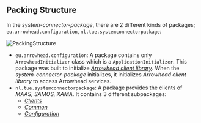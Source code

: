 ## Packing Structure

In the _system-connector-package_, there are 2 different kinds of packages; `eu.arrowhead.configuration`, `nl.tue.systemconnectorpackage`:

![PackingStructure](../charts/PackingStructure.png)

* `eu.arrowhead.configuration`: A package contains only `ArrowheadInitializer` class which is a `ApplicationInitializer`. This package was built to initialize [_Arrowhead client library_](https://github.com/eclipse-arrowhead/application-library-java-spring). When the _system-connector-package_ initializes, it initializes _Arrowhead client library_ to access Arrowhead services.
* `nl.tue.systemconnectorpackage`: A package provides the clients of _MAAS, SAMOS, XAMA_. It contains 3 different subpackages:
    * [_Clients_](https://github.com/onurkybsi/system-connector-package/blob/master/doc/ClientsPackage.md)
    * [_Common_](https://github.com/onurkybsi/system-connector-package/blob/master/doc/CommonPackage.md)
    * [_Configuration_](https://github.com/onurkybsi/system-connector-package/blob/master/doc/ConfigurationPackage.md)